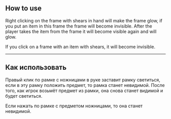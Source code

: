 ## How to use

Right clicking on the frame with shears in hand will make the frame glow, if you put an item in this frame the frame will become invisible. After the player takes the item from the frame it will become visible again and will glow.

If you click on a frame with an item with shears, it will become invisible.

-------------------------------------
## Как использовать

Правый клик по рамке с ножницами в руке заставит рамку светиться, если в эту рамку положить предмет, то рамка станет невидимой. После того, как игрок возьмёт предмет из рамки, она снова станет видимой и будет светиться.

Если нажать по рамке с предметом ножницами, то она станет невидимой.
